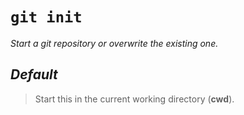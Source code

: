 # `git init`

_Start a git repository or overwrite the existing one._

## **_Default_**

> Start this in the current working directory \(**cwd**\).
